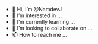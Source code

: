 - 👋 Hi, I’m @NamdevJ
- 👀 I’m interested in ...
- 🌱 I’m currently learning ...
- 💞️ I’m looking to collaborate on ...
- 📫 How to reach me ...

<!---
NamdevJ/NamdevJ is a ✨ special ✨ repository because its `README.md` (this file) appears on your GitHub profile.
You can click the Preview link to take a look at your changes.
--->
